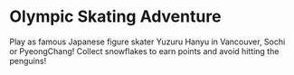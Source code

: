 # Olympic Skating Adventure
 Play as famous Japanese figure skater Yuzuru Hanyu in Vancouver, Sochi or PyeongChang! Collect snowflakes to earn points and avoid hitting the penguins!
